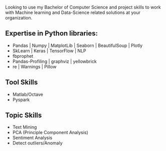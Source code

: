 Looking to use my Bachelor of Computer Science and project skills to work with Machine learning and Data-Science related solutions at your organization.

## Expertise in Python libraries:
- Pandas | Numpy | MatplotLib | Seaborn | BeautifulSoup | Plotly
- SkLearn | Keras | TensorFlow | NLP
- fbprophet
- Pandas-Profiling | graphviz | yellowbrick
- re | Warnings | Pillow

## Tool Skills
- Matlab/Octave
- Pyspark

## Topic Skills
- Text Mining
- PCA (Principle Component Analysis)
- Sentiment Analysis
- Detect outliers/Anomaly
